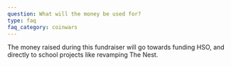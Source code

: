 ```yaml
---
question: What will the money be used for?
type: faq
faq_category: coinwars
---
```

The money raised during this fundraiser will go towards funding HSO, and directly to school projects like revamping The Nest.